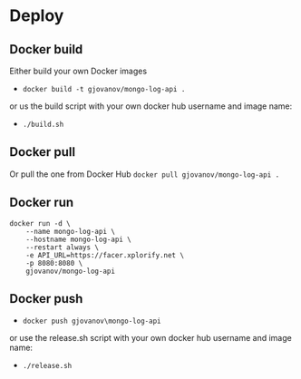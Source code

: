 # Deploy

## Docker build
Either build your own Docker images
- `docker build -t gjovanov/mongo-log-api .`

or us the build script with your own docker hub username and image name:

- `./build.sh`


## Docker pull
Or pull the one from Docker Hub
`docker pull gjovanov/mongo-log-api .`

## Docker run
```docker
docker run -d \
    --name mongo-log-api \
    --hostname mongo-log-api \
    --restart always \
    -e API_URL=https://facer.xplorify.net \
    -p 8080:8080 \
    gjovanov/mongo-log-api
```

## Docker push
- `docker push gjovanov\mongo-log-api`

or use the release.sh script with your own docker hub username and image name:
- `./release.sh`